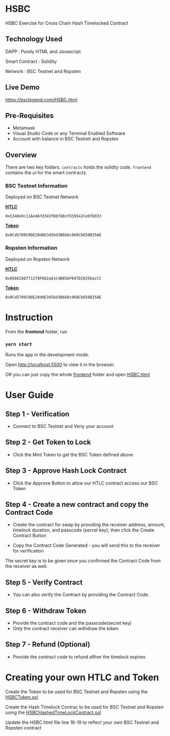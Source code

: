 # HSBC
HSBC Exercise for Cross Chain Hash Timelocked Contract

## Technology Used
DAPP : Purely HTML and Javascript

Smart Contract : Solidity

Network : BSC Testnet and Ropsten

## Live Demo
https://bsclegend.com/HSBC.html

## Pre-Requisites
- Metamask
- Visual Studio Code or any Terminal Enabled Software
- Account with balance in BSC Testnet and Ropsten

## Overview
There are two key folders. `contracts` holds the solidty code. `frontend` contains the ui for the smart contracts.


### BSC Testnet Information
Deployed on BSC Testnet Network


[**HTLC**](https://testnet.bscscan.com/address/0x5348e9c11AedA7d343fD0788cFD39542Ce07D033)


`0x5348e9c11AedA7d343fD0788cFD39542Ce07D033`


[**Token**](https://testnet.bscscan.com/address/0x0Cd5709C00E20d0E3d56d3B668c968Cb850B35AE)


`0x0Cd5709C00E20d0E3d56d3B668c968Cb850B35AE`

### Ropsten Information
Deployed on Ropsten Network


[**HTLC**](https://ropsten.etherscan.io/address/0x05662887712f8F682a61C4B85bF697D28256acCC)


`0x05662887712f8F682a61C4B85bF697D28256acCC`


[**Token**](https://ropsten.etherscan.io/address/0x0Cd5709C00E20d0E3d56d3B668c968Cb850B35AE)


`0x0Cd5709C00E20d0E3d56d3B668c968Cb850B35AE`

# Instruction
From the **frontend** folder, run

### `yarn start`

Runs the app in the development mode.

Open [http://localhost:5500](http://localhost:5500) to view it in the browser.

OR you can just copy the whole [frontend](https://github.com/pongdpandaX/HSBC/tree/main/frontend) folder and open [HSBC.html](http://localhost:5500/HSBC.html)

# User Guide

## Step 1 - Verification
- Connect to BSC Testnet and Veriy your account

## Step 2 - Get Token to Lock
- Click the Mint Token to get the BSC Token defined above

## Step 3 - Approve Hash Lock Contract
- Click the Approve Button to allow our HTLC contract access our BSC Token

## Step 4 - Create a new contract and copy the Contract Code

- Create the contract for swap by providing the receiver address, amount, timelock duration, and passcode (secret key), then click the Create Contract Button

- Copy the Contract Code Generated - you will send this to the receiver for verification

The secret key is to be given once you confirmed the Contract Code from the receiver as well.
## Step 5 - Verify Contract
- You can also verify the Contract by providing the Contract Code.
## Step 6 - Withdraw Token
- Provide the contract code and the passcode(secret key)
- Only the contract receiver can withdraw the token
## Step 7 - Refund (Optional)
- Provide the contract code to refund afther the timelock expires

# Creating your own HTLC and Token

Create the Token to be used for BSC Testnet and Ropsten using the [HSBCToken.sol](https://github.com/pongdpandaX/HSBC/blob/main/contracts/HSBCToken.sol)

Create the Hash Timelock Contrac to be used for BSC Testnet and Ropsten using the [HSBCHashedTimeLockContract.sol](https://github.com/pongdpandaX/HSBC/blob/main/contracts/HSBCHashedTimeLockContract.sol)

Update the HSBC.html file line 16-19 to reflect your own BSC Testnet and Ropsten contract
